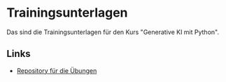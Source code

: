# Trainingsunterlagen

Das sind die Trainingsunterlagen für den Kurs "Generative KI mit Python".

## Links

- [Repository für die Übungen](https://github.com/DataScienceHamburg/Training2025CW15)
